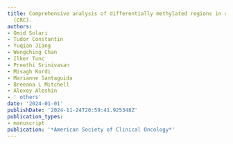 ```yaml
---
title: Comprehensive analysis of differentially methylated regions in colorectal cancer
  (CRC).
authors:
- Omid Solari
- Tudor Constantin
- Yuqian Jiang
- Wengching Chan
- Ilker Tunc
- Preethi Srinivasan
- Misagh Kordi
- Marianne Santaguida
- Breeana L Mitchell
- Alexey Aleshin
- ' others'
date: '2024-01-01'
publishDate: '2024-11-24T20:59:41.925348Z'
publication_types:
- manuscript
publication: '*American Society of Clinical Oncology*'
---
```

